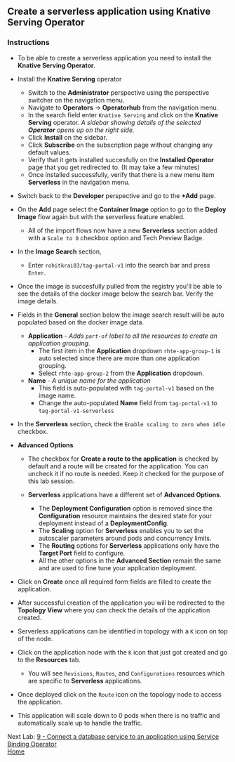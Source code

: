 ## Create a serverless application using Knative Serving Operator

### Instructions

- To be able to create a serverless application you need to install the **Knative Serving Operator**.

- Install the **Knative Serving** operator
  - Switch to the **Administrator** perspective using the perspective switcher on the navigation menu.
  - Navigate to **Operators** -> **Operatorhub** from the navigation menu. 
  - In the search field enter `Knative Serving` and click on the **Knative Serving** operator. *A sidebar showing details of the selected **Operator** opens up on the right side.*
  - Click **Install** on the sidebar.
  - Click **Subscribe** on the subscription page without changing any default values.
  - Verify that it gets installed succesfully on the **Installed Operator** page that you get redirected to. (It may take a few minutes)
  - Once installed successfully, verify that there is a new menu item **Serverless** in the navigation menu.

- Switch back to the **Developer** perspective and go to the **+Add** page.

- On the **Add** page select the **Container Image** option to go to the **Deploy Image** flow again but with the serverless feature enabled.
  - All of the import flows now have a new **Serverless** section added with a `Scale to 0` checkbox option and Tech Preview Badge.

- In the **Image Search** section,
  - Enter `rohitkrai03/tag-portal-v1` into the search bar and press `Enter`.

- Once the image is succesfully pulled from the registry you'll be able to see the details of the docker image below the search bar. Verify the image details.

- Fields in the **General** section below the image search result will be auto populated based on the docker image data.
  - **Application** - *Adds `part-of` label to all the resources to create an application grouping*.
    - The first item in the **Application** dropdown `rhte-app-group-1` is auto selected since there are more than one application grouping.
    - Select `rhte-app-group-2` from the **Application** dropdown.
  - **Name** - *A unique name for the application*
    - This field is auto-populated with `tag-portal-v1` based on the image name.
    - Change the auto-populated **Name** field from `tag-portal-v1` to `tag-portal-v1-serverless`

- In the **Serverless** section, check the `Enable scaling to zero when idle` checkbox.

- **Advanced Options** 
  - The checkbox for **Create a route to the application** is checked by default and a route will be created for the application. You can uncheck it if no route is needed. Keep it checked for the purpose of this lab session.

  - **Serverless** applications have a different set of **Advanced Options**.
    - The **Deployment Configuration** option is removed since the **Configuration** resource maintains the desired state for your deployment instead of a **DeploymentConfig**.
    - The **Scaling** option for **Serverless** enables you to set the autoscaler parameters around pods and concurrency limits.
    - The **Routing** options for **Serverless** applications only have the **Target Port** field to configure. 
    - All the other options in the **Advanced Section** remain the same and are used to fine tune your application deployment.

- Click on **Create** once all required form fields are filled to create the application.
- After successful creation of the application you will be redirected to the **Topology View** where you can check the details of the application created.


- Serverless applications can be identified in topology with a `K` icon on top of the node.
- Click on the application node with the `K` icon that just got created and go to the **Resources** tab.
  - You will see `Revisions`, `Routes`, and `Configurations` resources which are specific to **Serverless** applications.

- Once deployed click on the `Route` icon on the topology node to access the application.
- This application will scale down to 0 pods when there is no traffic and automatically scale up to handle the traffic.


Next Lab: [9 - Connect a database service to an application using Service Binding Operator](./service-binding.md)<br>
[Home](./README.md)
